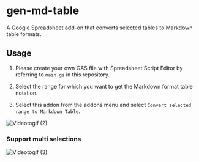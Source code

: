 # gen-md-table
A Google Spreadsheet add-on that converts selected tables to Markdown table formats.

## Usage

1. Please create your own GAS file with Spreadsheet Script Editor by referring to `main.gs` in this repository.

2. Select the range for which you want to get the Markdown format table notation.

3. Select this addon from the addons menu and select `Convert selected range to Markdown Table`.

![Videotogif (2)](https://user-images.githubusercontent.com/9986092/106071267-60d4d580-6149-11eb-9117-64cdd68ba423.gif)


### Support multi selections

![Videotogif (3)](https://user-images.githubusercontent.com/9986092/106071402-9aa5dc00-6149-11eb-9fe0-836990977a30.gif)
